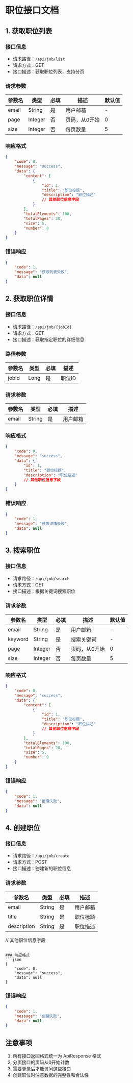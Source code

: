 # 职位接口文档

## 1. 获取职位列表

### 接口信息
- 请求路径：`/api/job/list`
- 请求方式：GET
- 接口描述：获取职位列表，支持分页

### 请求参数
| 参数名 | 类型 | 必填 | 描述 | 默认值 |
| --- | --- | --- | --- | --- |
| email | String | 是 | 用户邮箱 | - |
| page | Integer | 否 | 页码，从0开始 | 0 |
| size | Integer | 否 | 每页数量 | 5 |

### 响应格式
```json
{
    "code": 0,
    "message": "success",
    "data": {
        "content": [
            {
                "id": 1,
                "title": "职位标题",
                "description": "职位描述"
                // 其他职位信息字段
            }
        ],
        "totalElements": 100,
        "totalPages": 20,
        "size": 5,
        "number": 0
    }
}
```

### 错误响应
```json
{
    "code": 1,
    "message": "获取列表失败",
    "data": null
}
```

## 2. 获取职位详情

### 接口信息
- 请求路径：`/api/job/{jobId}`
- 请求方式：GET
- 接口描述：获取指定职位的详细信息

### 路径参数
| 参数名 | 类型 | 必填 | 描述 |
| --- | --- | --- | --- |
| jobId | Long | 是 | 职位ID |

### 请求参数
| 参数名 | 类型 | 必填 | 描述 |
| --- | --- | --- | --- |
| email | String | 是 | 用户邮箱 |

### 响应格式
```json
{
    "code": 0,
    "message": "success",
    "data": {
        "id": 1,
        "title": "职位标题",
        "description": "职位描述"
        // 其他职位信息字段
    }
}
```

### 错误响应
```json
{
    "code": 1,
    "message": "获取详情失败",
    "data": null
}
```

## 3. 搜索职位

### 接口信息
- 请求路径：`/api/job/search`
- 请求方式：GET
- 接口描述：根据关键词搜索职位

### 请求参数
| 参数名 | 类型 | 必填 | 描述 | 默认值 |
| --- | --- | --- | --- | --- |
| email | String | 是 | 用户邮箱 | - |
| keyword | String | 是 | 搜索关键词 | - |
| page | Integer | 否 | 页码，从0开始 | 0 |
| size | Integer | 否 | 每页数量 | 5 |

### 响应格式
```json
{
    "code": 0,
    "message": "success",
    "data": {
        "content": [
            {
                "id": 1,
                "title": "职位标题",
                "description": "职位描述"
                // 其他职位信息字段
            }
        ],
        "totalElements": 100,
        "totalPages": 20,
        "size": 5,
        "number": 0
    }
}
```

### 错误响应
```json
{
    "code": 1,
    "message": "搜索失败",
    "data": null
}
```

## 4. 创建职位

### 接口信息
- 请求路径：`/api/job/create`
- 请求方式：POST
- 接口描述：创建新的职位信息

### 请求参数
| 参数名 | 类型 | 必填 | 描述 |
| --- | --- | --- | --- |
| email | String | 是 | 用户邮箱 |
| title | String | 是 | 职位标题 |
| description | String | 是 | 职位描述 |
// 其他职位信息字段
```

### 响应格式
```json
{
    "code": 0,
    "message": "success",
    "data": null
}
```

### 错误响应
```json
{
    "code": 1,
    "message": "创建失败",
    "data": null
}
```

## 注意事项
1. 所有接口返回格式统一为 ApiResponse 格式
2. 分页接口的页码从0开始计数
3. 需要登录后才能访问这些接口
4. 创建职位时注意数据的完整性和合法性